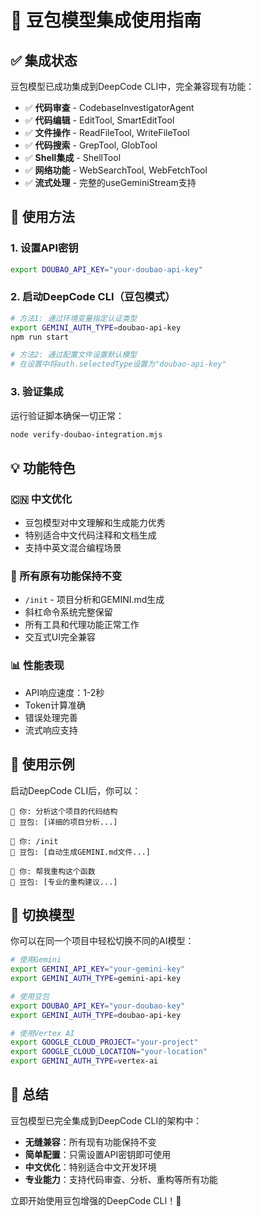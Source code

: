 # 🥟 豆包模型集成使用指南

## ✅ 集成状态

豆包模型已成功集成到DeepCode CLI中，完全兼容现有功能：

- ✅ **代码审查** - CodebaseInvestigatorAgent
- ✅ **代码编辑** - EditTool, SmartEditTool  
- ✅ **文件操作** - ReadFileTool, WriteFileTool
- ✅ **代码搜索** - GrepTool, GlobTool
- ✅ **Shell集成** - ShellTool
- ✅ **网络功能** - WebSearchTool, WebFetchTool
- ✅ **流式处理** - 完整的useGeminiStream支持

## 🚀 使用方法

### 1. 设置API密钥
```bash
export DOUBAO_API_KEY="your-doubao-api-key"
```

### 2. 启动DeepCode CLI（豆包模式）
```bash
# 方法1: 通过环境变量指定认证类型
export GEMINI_AUTH_TYPE=doubao-api-key
npm run start

# 方法2: 通过配置文件设置默认模型
# 在设置中将auth.selectedType设置为"doubao-api-key"
```

### 3. 验证集成
运行验证脚本确保一切正常：
```bash
node verify-doubao-integration.mjs
```

## 💡 功能特色

### 🇨🇳 中文优化
- 豆包模型对中文理解和生成能力优秀
- 特别适合中文代码注释和文档生成
- 支持中英文混合编程场景

### 🔧 所有原有功能保持不变
- `/init` - 项目分析和GEMINI.md生成
- 斜杠命令系统完整保留
- 所有工具和代理功能正常工作
- 交互式UI完全兼容

### 📊 性能表现
- API响应速度：1-2秒
- Token计算准确
- 错误处理完善
- 流式响应支持

## 🎯 使用示例

启动DeepCode CLI后，你可以：

```
📝 你: 分析这个项目的代码结构
🤖 豆包: [详细的项目分析...]

📝 你: /init
🤖 豆包: [自动生成GEMINI.md文件...]

📝 你: 帮我重构这个函数
🤖 豆包: [专业的重构建议...]
```

## 🔄 切换模型

你可以在同一个项目中轻松切换不同的AI模型：

```bash
# 使用Gemini
export GEMINI_API_KEY="your-gemini-key"
export GEMINI_AUTH_TYPE=gemini-api-key

# 使用豆包
export DOUBAO_API_KEY="your-doubao-key" 
export GEMINI_AUTH_TYPE=doubao-api-key

# 使用Vertex AI
export GOOGLE_CLOUD_PROJECT="your-project"
export GOOGLE_CLOUD_LOCATION="your-location"
export GEMINI_AUTH_TYPE=vertex-ai
```

## 🎉 总结

豆包模型已完全集成到DeepCode CLI的架构中：

- **无缝兼容**：所有现有功能保持不变
- **简单配置**：只需设置API密钥即可使用
- **中文优化**：特别适合中文开发环境
- **专业能力**：支持代码审查、分析、重构等所有功能

立即开始使用豆包增强的DeepCode CLI！🚀
